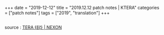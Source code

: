 +++
date = "2019-12-12"
title = "2019.12.12 patch notes | KTERA"
categories = ["patch notes"]
tags = ["2019", "translation"]
+++

```

```

source : [TERA 테라 | NEXON](http://tera.nexon.com/news/update/view.aspx?n4articlesn=)
